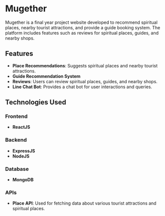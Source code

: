 # Mugether

Mugether is a final year project website developed to recommend spiritual places, nearby tourist attractions, and provide a guide booking system. The platform includes features such as reviews for spiritual places, guides, and nearby shops.

## Features

- **Place Recommendations**: Suggests spiritual places and nearby tourist attractions.
- **Guide  Recommendation System**
- **Reviews**: Users can review spiritual places, guides, and nearby shops.
- **Line Chat Bot**: Provides a chat bot for user interactions and queries.

## Technologies Used

### Frontend
- **ReactJS**

### Backend
- **ExpressJS**
- **NodeJS**

### Database
- **MongoDB**

### APIs
- **Place API**: Used for fetching data about various tourist attractions and spiritual places.




